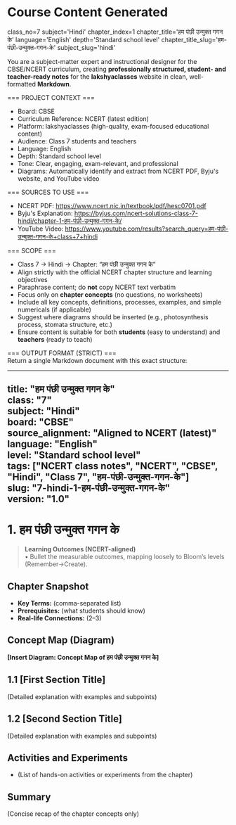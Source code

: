 # Course Content Generated

class_no=7
subject='Hindi'
chapter_index=1
chapter_title='हम पंछी उन्मुक्त गगन के'
language='English'
depth='Standard school level'
chapter_title_slug='हम-पंछी-उन्मुक्त-गगन-के'
subject_slug='hindi'

You are a subject-matter expert and instructional designer for the CBSE/NCERT curriculum, creating **professionally structured, student- and teacher-ready notes** for the **lakshyaclasses** website in clean, well-formatted **Markdown**.

=== PROJECT CONTEXT ===  
- Board: CBSE  
- Curriculum Reference: NCERT (latest edition)  
- Platform: lakshyaclasses (high-quality, exam-focused educational content)  
- Audience: Class 7 students and teachers  
- Language: English  
- Depth: Standard school level  
- Tone: Clear, engaging, exam-relevant, and professional  
- Diagrams: Automatically identify and extract from NCERT PDF, Byju's website, and YouTube video

=== SOURCES TO USE ===  
- NCERT PDF: https://www.ncert.nic.in/textbook/pdf/hesc0701.pdf  
- Byju's Explanation: https://byjus.com/ncert-solutions-class-7-hindi/chapter-1-हम-पंछी-उन्मुक्त-गगन-के/  
- YouTube Video: https://www.youtube.com/results?search_query=हम-पंछी-उन्मुक्त-गगन-के+class+7+hindi

=== SCOPE ===  
- Class 7 → Hindi → Chapter: “हम पंछी उन्मुक्त गगन के”  
- Align strictly with the official NCERT chapter structure and learning objectives  
- Paraphrase content; do **not** copy NCERT text verbatim  
- Focus only on **chapter concepts** (no questions, no worksheets)  
- Include all key concepts, definitions, processes, examples, and simple numericals (if applicable)  
- Suggest where diagrams should be inserted (e.g., photosynthesis process, stomata structure, etc.)  
- Ensure content is suitable for both **students** (easy to understand) and **teachers** (ready to teach)

=== OUTPUT FORMAT (STRICT) ===  
Return a single Markdown document with this exact structure:

---
title: "हम पंछी उन्मुक्त गगन के"  
class: "7"  
subject: "Hindi"  
board: "CBSE"  
source_alignment: "Aligned to NCERT (latest)"  
language: "English"  
level: "Standard school level"  
tags: ["NCERT class notes", "NCERT", "CBSE", "Hindi", "Class 7", "हम-पंछी-उन्मुक्त-गगन-के"]  
slug: "7-hindi-1-हम-पंछी-उन्मुक्त-गगन-के"  
version: "1.0"  
---

# 1. हम पंछी उन्मुक्त गगन के

> **Learning Outcomes (NCERT-aligned)**  
> • Bullet the measurable outcomes, mapping loosely to Bloom’s levels (Remember→Create).

## Chapter Snapshot  
- **Key Terms:** (comma-separated list)  
- **Prerequisites:** (what students should know)  
- **Real-life Connections:** (2–3)

## Concept Map (Diagram)  
<!-- Diagram will be extracted from sources. Placeholder below. -->  
**[Insert Diagram: Concept Map of हम पंछी उन्मुक्त गगन के]**

## 1.1 [First Section Title]  
(Detailed explanation with examples and subpoints)

## 1.2 [Second Section Title]  
(Detailed explanation with examples and subpoints)

## Activities and Experiments  
- (List of hands-on activities or experiments from the chapter)

## Summary  
(Concise recap of the chapter concepts only)


<!-- End of Course Content -->